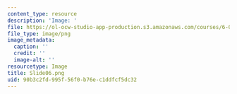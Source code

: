 ```yaml
---
content_type: resource
description: 'Image: '
file: https://ol-ocw-studio-app-production.s3.amazonaws.com/courses/6-004-computation-structures-spring-2017/90b3c2fd995f56f0b76ec1ddfcf5dc32_Slide06.png
file_type: image/png
image_metadata:
  caption: ''
  credit: ''
  image-alt: ''
resourcetype: Image
title: Slide06.png
uid: 90b3c2fd-995f-56f0-b76e-c1ddfcf5dc32
---
```

